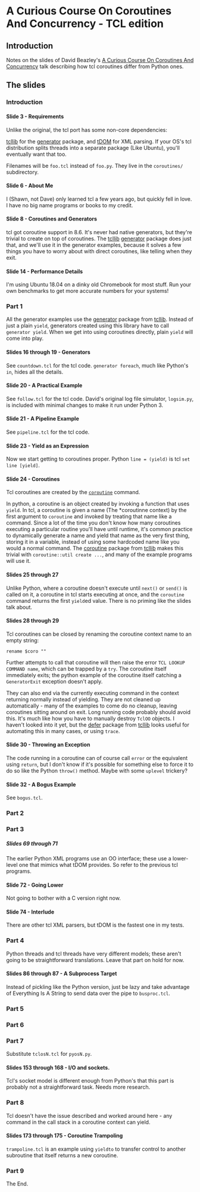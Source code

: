 A Curious Course On Coroutines And Concurrency - TCL edition
============================================================

Introduction
------------

Notes on the slides of David Beazley's [A Curious Course On Coroutines
And Concurrency] talk describing how tcl coroutines differ from Python
ones.

[A Curious Course On Coroutines And Concurrency]: https://dabeaz.com/coroutines/index.html


The slides
----------

### Introduction

#### Slide 3 - Requirements

Unlike the original, the tcl port has some non-core dependencies:

[tcllib] for the [generator] package, and [tDOM] for XML parsing. If
your OS's tcl distribution splits threads into a separate package
(Like Ubuntu), you'll eventually want that too.


Filenames will be `foo.tcl` instead of `foo.py`. They live in the
`coroutines/` subdirectory.

[tcllib]: https://www.tcl.tk/software/tcllib/
[generator]: https://core.tcl-lang.org/tcllib/doc/trunk/embedded/md/tcllib/files/modules/generator/generator.md
[tDOM]: http://tdom.org/index.html/dir?ci=release

#### Slide 6 - About Me

I (Shawn, not Dave) only learned tcl a few years ago, but quickly fell
in love. I have no big name programs or books to my credit.

#### Slide 8 - Coroutines and Generators

tcl got coroutine support in 8.6. It's never had native generators,
but they're trivial to create on top of coroutines. The [tcllib]
[generator] package does just that, and we'll use it in the generator
examples, because it solves a few things you have to worry about with
direct coroutines, like telling when they exit.

#### Slide 14 - Performance Details

I'm using Ubuntu 18.04 on a dinky old Chromebook for most stuff. Run
your own benchmarks to get more accurate numbers for your systems!

### Part 1

All the generator examples use the [generator] package from
[tcllib]. Instead of just a plain `yield`, generators created using
this library have to call `generator yield`. When we get into using
coroutines directly, plain `yield` will come into play.

#### Slides 16 through 19 - Generators

See `countdown.tcl` for the tcl code. `generator foreach`, much like
Python's `in`, hides all the details.

#### Slide 20 - A Practical Example

See `follow.tcl` for the tcl code. David's original log file
simulator, `logsim.py`, is included with minimal changes to make it
run under Python 3.

#### Slide 21 - A Pipeline Example

See `pipeline.tcl` for the tcl code.

#### Slide 23 - Yield as an Expression

Now we start getting to coroutines proper. Python `line = (yield)` is
tcl `set line [yield]`.

#### Slide 24 - Coroutines

Tcl coroutines are created by the
[`coroutine`](https://www.tcl.tk/man/tcl8.6/TclCmd/coroutine.htm)
command.

In python, a coroutine is an object created by invoking a function
that uses `yield`. In tcl, a coroutine is given a name (The
*coroutinne context) by the first argument to `coroutine` and invoked
by treating that name like a command. Since a lot of the time you
don't know how many coroutines executing a particular routine you'll
have until runtime, it's common practice to dynamically generate a
name and yield that name as the very first thing, storing it in a
variable, instead of using some hardcoded name like you would a normal
command. The [coroutine] package from [tcllib] makes this trivial with
`coroutine::util create ...`, and many of the example programs will
use it.

[coroutine]: https://core.tcl-lang.org/tcllib/doc/trunk/embedded/md/tcllib/files/modules/coroutine/tcllib_coroutine.md

#### Slides 25 through 27

Unlike Python, where a coroutine doesn't execute until `next()` or
`send()` is called on it, a coroutine in tcl starts executing at once,
and the `coroutine` command returns the first `yield`ed value. There
is no priming like the slides talk about.

#### Slides 28 through 29

Tcl coroutines can be closed by renaming the coroutine context name to
an empty string:

    rename $coro ""
    
Further attempts to call that coroutine will then raise the error `TCL
LOOKUP COMMAND name`, which can be trapped by a `try`. The coroutine
itself immediately exits; the python example of the coroutine itself
catching a `GeneratorExit` exception doesn't apply.

They can also end via the currently executing command in the context
returning normally instead of yielding. They are not cleaned up
automatically - many of the examples to come do no cleanup, leaving
coroutines sitting around on exit. Long running code probably should
avoid this. It's much like how you have to manually destroy `TclOO`
objects. I haven't looked into it yet, but the [defer] package from
[tcllib] looks useful for automating this in many cases, or using `trace`.

[defer]: https://core.tcl-lang.org/tcllib/doc/trunk/embedded/md/tcllib/files/modules/defer/defer.md

#### Slide 30 - Throwing an Exception

The code running in a coroutine can of course call `error` or the
equivalent using `return`, but I don't know if it's possible for
something else to force it to do so like the Python `throw()`
method. Maybe with some `uplevel` trickery?

#### Slide 32 - A Bogus Example

See `bogus.tcl`.

### Part 2

### Part 3

##### Slides 69 through 71

The earlier Python XML programs use an OO interface; these use a
lower-level one that mimics what tDOM provides. So refer to the
previous tcl programs.

#### Slide 72 - Going Lower

Not going to bother with a C version right now.

#### Slide 74 - Interlude

There are other tcl XML parsers, but tDOM is the fastest one in my tests.

### Part 4

Python threads and tcl threads have very different models; these
aren't going to be straightforward translations. Leave that part on
hold for now.

#### Slides 86 through 87 - A Subprocess Target

Instead of pickling like the Python version, just be lazy and take
advantage of Everything Is A String to send data over the pipe to
`busproc.tcl`.

[TclX]: https://tclx.sourceforge.net/

### Part 5

### Part 6

### Part 7

Substitute `tclosN.tcl` for `pyosN.py`.

#### Slides 153 through 168 - I/O and sockets.

Tcl's socket model is different enough from Python's that this part is
probably not a straightforward task. Needs more research.

### Part 8

Tcl doesn't have the issue described and worked around here - any
command in the call stack in a coroutine context can yield.

#### Slides 173 through 175 - Coroutine Trampoling

`trampoline.tcl` is an example using `yieldto` to transfer control to
another subroutine that itself returns a new coroutine.

### Part 9

The End.
